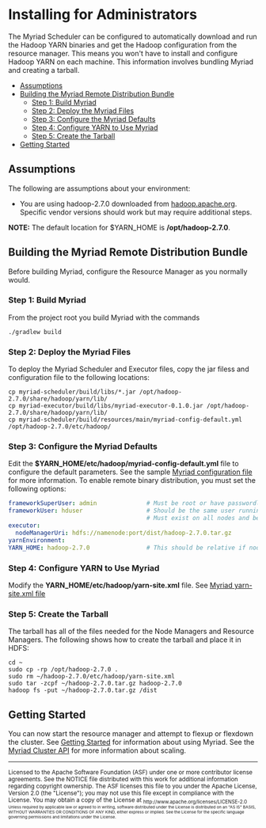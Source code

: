 # Installing for Administrators

The Myriad Scheduler can be configured to automatically download and run the Hadoop YARN binaries and get the Hadoop configuration from the resource manager. This means you won't have to install and configure Hadoop YARN on each machine.
This information involves bundling Myriad and creating a tarball.

* [Assumptions](#assumptions)
* [Building the Myriad Remote Distribution Bundle](#build-the-myriad-remote-distribution-bundle)
	* 	[Step 1: Build Myriad](#build-myriad)
	* 	[Step 2: Deploy the Myriad Files](#deploy-the-myriad-files)
	* 	[Step 3: Configure the Myriad Defaults](#configure-the-myriad-defaults)
	* 	[Step 4: Configure YARN to Use Myriad](#configure-yarn-to-use-myriad)
	* 	[Step 5: Create the Tarball](#create-the-tarball)
* [Getting Started](#getting-started)

## Assumptions

The following are assumptions about your environment:

* You are using hadoop-2.7.0 downloaded from [hadoop.apache.org](http://hadoop.apache.org).  Specific vendor versions should work but may require additional steps.

**NOTE:** The default location for $YARN_HOME is **/opt/hadoop-2.7.0**.

## Building the Myriad Remote Distribution Bundle ##
Before building Myriad, configure the Resource Manager as you normally would.

### Step 1: Build Myriad
From the project root you build Myriad with the commands

```
./gradlew build
```

### Step 2: Deploy the Myriad Files

To deploy the Myriad Scheduler and Executor files, copy the jar filess and configuration file to the following locations:

```
cp myriad-scheduler/build/libs/*.jar /opt/hadoop-2.7.0/share/hadoop/yarn/lib/
cp myriad-executor/build/libs/myriad-executor-0.1.0.jar /opt/hadoop-2.7.0/share/hadoop/yarn/lib/
cp myriad-scheduler/build/resources/main/myriad-config-default.yml /opt/hadoop-2.7.0/etc/hadoop/
```

### Step 3: Configure the Myriad Defaults

Edit the **$YARN_HOME/etc/hadoop/myriad-config-default.yml** file to configure the default parameters. See the sample [Myriad configuration file](myriad-configuration.md) for more information. To enable remote binary distribution, you must set the following options:


```YAML
frameworkSuperUser: admin              # Must be root or have passwordless sudo on all nodes!
frameworkUser: hduser                  # Should be the same user running the resource manager.
                                       # Must exist on all nodes and be in the 'hadoop' group
executor:
  nodeManagerUri: hdfs://namenode:port/dist/hadoop-2.7.0.tar.gz
yarnEnvironment:
YARN_HOME: hadoop-2.7.0                # This should be relative if nodeManagerUri is set
```



### Step 4: Configure YARN to Use Myriad ###

Modify the  **YARN_HOME/etc/hadoop/yarn-site.xml** file. See [Myriad yarn-site.xml file](sample-yarn-site.md)


### Step 5: Create the Tarball ###

The tarball has all of the files needed for the Node Managers and  Resource Managers. The following shows how to create the tarball and place it in HDFS:

```
cd ~
sudo cp -rp /opt/hadoop-2.7.0 .
sudo rm ~/hadoop-2.7.0/etc/hadoop/yarn-site.xml
sudo tar -zcpf ~/hadoop-2.7.0.tar.gz hadoop-2.7.0
hadoop fs -put ~/hadoop-2.7.0.tar.gz /dist
```

## Getting Started ##

You can now start the resource manager and attempt to flexup or flexdown the cluster. See  [Getting Started](getting-started.md) for information about using Myriad. See the [Myriad Cluster API](API.md) for more information about scaling.

---
<sub>
Licensed to the Apache Software Foundation (ASF) under one
or more contributor license agreements.  See the NOTICE file
distributed with this work for additional information
regarding copyright ownership.  The ASF licenses this file
to you under the Apache License, Version 2.0 (the
"License"); you may not use this file except in compliance
with the License.  You may obtain a copy of the License at

<sub>
  http://www.apache.org/licenses/LICENSE-2.0

<sub>
Unless required by applicable law or agreed to in writing,
software distributed under the License is distributed on an
"AS IS" BASIS, WITHOUT WARRANTIES OR CONDITIONS OF ANY
KIND, either express or implied.  See the License for the
specific language governing permissions and limitations
under the License.
